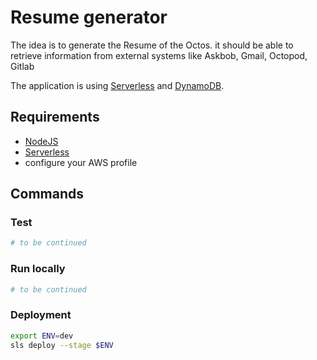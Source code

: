 # Resume generator

The idea is to generate the Resume of the Octos.
it should be able to retrieve information from external systems like Askbob, Gmail, Octopod, Gitlab

The application is using [Serverless] and [DynamoDB](https://aws.amazon.com/dynamodb/).

## Requirements

 * [NodeJS](https://nodejs.org/)
 * [Serverless]
 * configure your AWS profile

## Commands

### Test

```sh
# to be continued
```

### Run locally

```sh
# to be continued
```

### Deployment

```sh
export ENV=dev
sls deploy --stage $ENV
```

[Serverless]: https://serverless.com/
